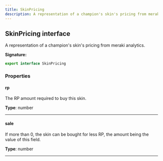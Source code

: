 ```yaml
---
title: SkinPricing
description: A representation of a champion's skin's pricing from meraki analytics.
---
```


## SkinPricing interface

A representation of a champion's skin's pricing from meraki analytics.

**Signature:**

```ts
export interface SkinPricing 
```

### Properties

#### rp

The RP amount required to buy this skin.



**Type**: number

---

#### sale

If more than 0, the skin can be bought for less RP, the amount being the value of this field.



**Type**: number

---

